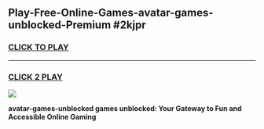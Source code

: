 
## Play-Free-Online-Games-avatar-games-unblocked-Premium #2kjpr
<h3>
<a href="https://premium.freeplayer.one?title=avatar-games-unblocked&ref=8M">CLICK TO PLAY</a></h3>
<hr>

<h3>
<a href="https://premium.freeplayer.one?title=avatar-games-unblocked&ref=8M">CLICK 2 PLAY</a>
  
</h3>

<a href="https://premium.freeplayer.one?title=avatar-games-unblocked&ref=8M"><img src="https://clearcache.store/games.png"></a>


**avatar-games-unblocked games unblocked: Your Gateway to Fun and Accessible Online Gaming**
